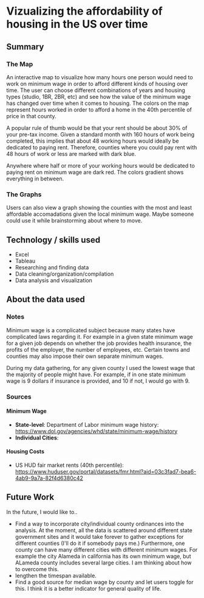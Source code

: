 # Vizualizing the affordability of housing in the US over time
## Summary

### The Map
An interactive map to visualize how many hours one person would need to work on minimum wage in order to afford different kinds of housing over time. The user can choose different combinations of years and housing types (studio, 1BR, 2BR, etc) and see how the value of the minimum wage has changed over time when it comes to housing. The colors on the map represent hours worked in order to afford a home in the 40th percentile of price in that county. 

A popular rule of thumb would be that your rent should be about 30% of your pre-tax income. Given a standard month with 160 hours of work being completed, this implies that about 48 working hours would ideally be dedicated to paying rent. Therefore, counties where you could pay rent with 48 hours of work or less are marked with dark blue.

Anywhere where half or more of your working hours would be dedicated to paying rent on minimum wage are dark red. The colors gradient shows everything in between.

### The Graphs
Users can also view a graph showing the counties with the most and least affordable accomadations given the local minimum wage. Maybe someone could use it while brainstorming about where to move.

## Technology / skills used
- Excel
- Tableau
- Researching and finding data
- Data cleaning/organization/compilation
- Data analysis and visualization

## About the data used
### Notes
Minimum wage is a complicated subject because many states have complicated laws regarding it. For example in a given state minimum wage for a given job depends on whether the job provides health insurance, the profits of the employer, the number of employees, etc. Certain towns and counties may also impose their own separate minimum wages.

During my data gathering, for any given county I used the lowest wage that the majority of people might have. For example, if in one state minimum wage is 9 dollars if insurance is provided, and 10 if not, I would go with 9. 

### Sources
#### Minimum Wage
- **State-level**: Department of Labor minimum wage history: https://www.dol.gov/agencies/whd/state/minimum-wage/history
- **Individual Cities**:
#### Housing Costs
- US HUD fair market rents (40th percentile): https://www.huduser.gov/portal/datasets/fmr.html?aid=03c3fad7-bea6-4ab9-9a7a-82f4d6380c42

## Future Work
In the future, I would like to.. 
- Find a way to incorporate city/individual county ordinances into the analysis. At the moment, all the data is scattered around different state government sites and it would take forever to gather exceptions for different counties (I'll do it if somebody pays me.) Furthermore, one county can have many different cities with different minimum wages. For example the city Alameda in california has its own minimum wage, but ALameda county includes several large cities. I am thinking about how to overcome this.
- lengthen the timespan available.
- Find a good source for median wage by county and let users toggle for this. I think it is a better indicator for general quality of life.
